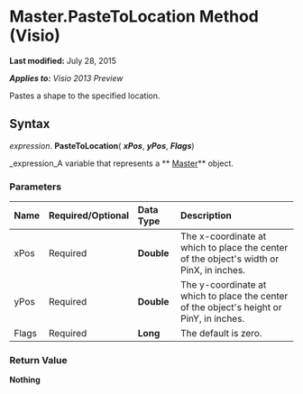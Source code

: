 
# Master.PasteToLocation Method (Visio)

 **Last modified:** July 28, 2015

 _**Applies to:** Visio 2013 Preview_

Pastes a shape to the specified location.


## Syntax

 _expression_. **PasteToLocation**( **_xPos_**,  **_yPos_**,  **_Flags_**)

 _expression_A variable that represents a  ** [Master](1a69e4d7-2b72-f712-d36c-c565af64c278.md)** object.


### Parameters



|**Name**|**Required/Optional**|**Data Type**|**Description**|
|:-----|:-----|:-----|:-----|
|xPos|Required| **Double**|The x-coordinate at which to place the center of the object's width or PinX, in inches.|
|yPos|Required| **Double**|The y-coordinate at which to place the center of the object's height or PinY, in inches.|
|Flags|Required| **Long**|The default is zero.|

### Return Value

 **Nothing**

